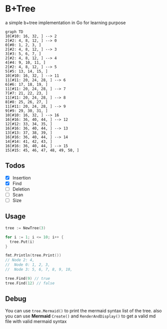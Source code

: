 # B+Tree

a simple b+tree implementation in Go for learning purpose

```mermaid
graph TD
10[#10: 16, 32, ] --> 2 
2[#2: 4, 8, 12, ] --> 0 
0[#0: 1, 2, 3, ] 
2[#2: 4, 8, 12, ] --> 3 
3[#3: 5, 6, 7, ] 
2[#2: 4, 8, 12, ] --> 4 
4[#4: 9, 10, 11, ] 
2[#2: 4, 8, 12, ] --> 5 
5[#5: 13, 14, 15, ] 
10[#10: 16, 32, ] --> 11 
11[#11: 20, 24, 28, ] --> 6 
6[#6: 17, 18, 19, ] 
11[#11: 20, 24, 28, ] --> 7 
7[#7: 21, 22, 23, ] 
11[#11: 20, 24, 28, ] --> 8 
8[#8: 25, 26, 27, ] 
11[#11: 20, 24, 28, ] --> 9 
9[#9: 29, 30, 31, ] 
10[#10: 16, 32, ] --> 16 
16[#16: 36, 40, 44, ] --> 12 
12[#12: 33, 34, 35, ] 
16[#16: 36, 40, 44, ] --> 13 
13[#13: 37, 38, 39, ] 
16[#16: 36, 40, 44, ] --> 14 
14[#14: 41, 42, 43, ] 
16[#16: 36, 40, 44, ] --> 15 
15[#15: 45, 46, 47, 48, 49, 50, ] 

```

## Todos
- [x] Insertion
- [x] Find
- [ ] Deletion
- [ ] Scan
- [ ] Size
## Usage
```go
tree := NewTree(3)

for i := 1; i <= 10; i++ {
  tree.Put(i)
}

fmt.Println(tree.Print())
// Node 2: 4, 
//  Node 0: 1, 2, 3, 
//  Node 3: 5, 6, 7, 8, 9, 10, 

tree.Find(9) // true
tree.Find(12) // false
```

## Debug
You can use `tree.Mermaid()` to print the mermaid syntax list of the tree. also you can use **Mermaid** `Create()` and `RenderAndDisplay()` to get a valid md file with valid mermaid syntax